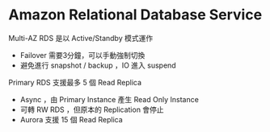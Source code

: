 # Amazon Relational Database Service

Multi-AZ RDS 是以 Active/Standby 模式運作
- Failover 需要3分鐘，可以手動強制切換
- 避免進行 snapshot / backup ，IO 進入 suspend

Primary RDS 支援最多 5 個 Read Replica
- Async ，由 Primary Instance 產生 Read Only Instance
- 可轉 RW RDS ，但原本的 Replication 會停止
- Aurora 支援 15 個 Read Replica
